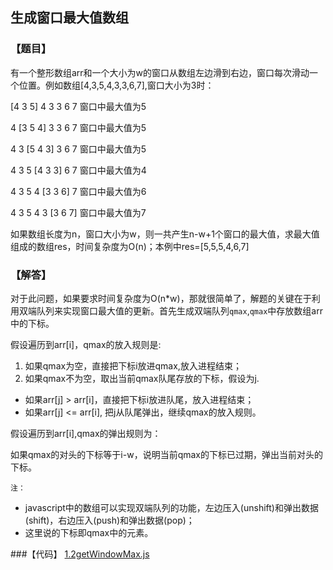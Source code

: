 ## 生成窗口最大值数组

### 【题目】
有一个整形数组arr和一个大小为w的窗口从数组左边滑到右边，窗口每次滑动一个位置。例如数组[4,3,5,4,3,3,6,7],窗口大小为3时：

[4 3 5] 4 3 3 6 7     窗口中最大值为5

4 [3 5 4] 3 3 6 7     窗口中最大值为5

4 3 [5 4 3] 3 6 7     窗口中最大值为5

4 3 5 [4 3 3] 6 7     窗口中最大值为4

4 3 5 4 [3 3 6] 7     窗口中最大值为6

4 3 5 4 3 [3 6 7]     窗口中最大值为7

如果数组长度为n，窗口大小为w，则一共产生n-w+1个窗口的最大值，求最大值组成的数组res，时间复杂度为O(n)；本例中res=[5,5,5,4,6,7]

### 【解答】
对于此问题，如果要求时间复杂度为O(n*w)，那就很简单了，解题的关键在于利用双端队列来实现窗口最大值的更新。首先生成双端队列`qmax`,`qmax`中存放数组arr中的下标。

假设遍历到arr[i]，qmax的放入规则是:

1. 如果qmax为空，直接把下标i放进qmax,放入进程结束；
2. 如果qmax不为空，取出当前qmax队尾存放的下标，假设为j.
- 如果arr[j] > arr[i]，直接把下标i放进队尾，放入进程结束；
- 如果arr[j] <= arr[i], 把j从队尾弹出，继续qmax的放入规则。

假设遍历到arr[i],qmax的弹出规则为：

如果qmax的对头的下标等于i-w，说明当前qmax的下标已过期，弹出当前对头的下标。

`注：`
- javascript中的数组可以实现双端队列的功能，左边压入(unshift)和弹出数据(shift)，右边压入(push)和弹出数据(pop)；
- 这里说的下标即qmax中的元素。


###【代码】
[1.2getWindowMax.js](../codes/1.2getWindowMax.js)